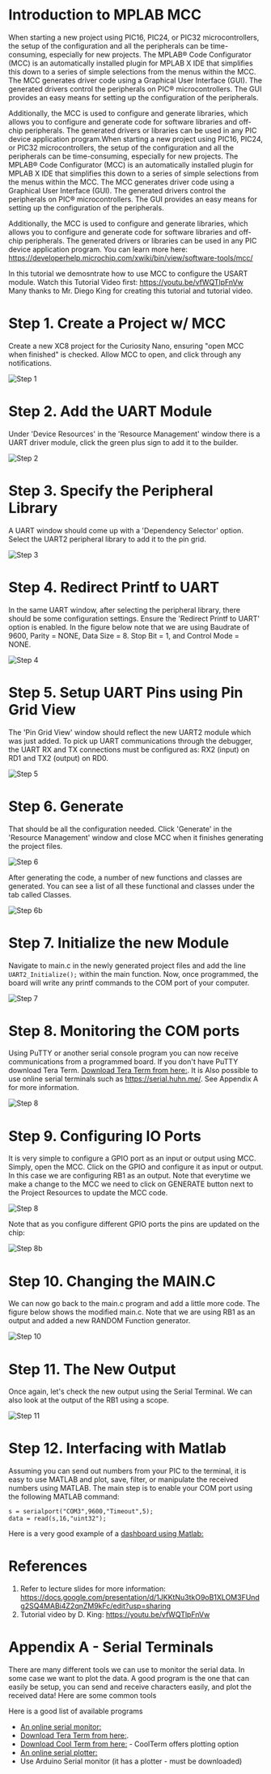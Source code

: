 # Introduction to MPLAB MCC 
When starting a new project using PIC16, PIC24, or PIC32 microcontrollers, the setup of the configuration and all the peripherals can be time-consuming, especially for new projects. The MPLAB® Code Configurator (MCC) is an automatically installed plugin for MPLAB X IDE that simplifies this down to a series of simple selections from the menus within the MCC. The MCC generates driver code using a Graphical User Interface (GUI). The generated drivers control the peripherals on PIC® microcontrollers. The GUI provides an easy means for setting up the configuration of the peripherals.

Additionally, the MCC is used to configure and generate libraries, which allows you to configure and generate code for software libraries and off-chip peripherals. The generated drivers or libraries can be used in any PIC device application program.When starting a new project using PIC16, PIC24, or PIC32 microcontrollers, the setup of the configuration and all the peripherals can be time-consuming, especially for new projects. The MPLAB® Code Configurator (MCC) is an automatically installed plugin for MPLAB X IDE that simplifies this down to a series of simple selections from the menus within the MCC. The MCC generates driver code using a Graphical User Interface (GUI). The generated drivers control the peripherals on PIC® microcontrollers. The GUI provides an easy means for setting up the configuration of the peripherals. 

Additionally, the MCC is used to configure and generate libraries, which allows you to configure and generate code for software libraries and off-chip peripherals. The generated drivers or libraries can be used in any PIC device application program. You can learn more here: https://developerhelp.microchip.com/xwiki/bin/view/software-tools/mcc/ 

In this tutorial we demosntrate how to use MCC to configure the USART module. Watch this Tutorial Video first: 
https://youtu.be/vfWQTlpFnVw
Many thanks to Mr. Diego King for creating this tutorial and tutorial video. 

# Step 1. Create a Project w/ MCC
Create a new XC8 project for the Curiosity Nano, ensuring "open MCC when finished" is checked. Allow MCC to open, and click through any notifications.

![Step 1](images/step1.png)

# Step 2. Add the UART Module
Under 'Device Resources' in the 'Resource Management' window there is a UART driver module, click the green plus sign to add it to the builder.

![Step 2](images/step2.png)

# Step 3. Specify the Peripheral Library
A UART window should come up with a 'Dependency Selector' option. Select the UART2 peripheral library to add it to the pin grid.

![Step 3](images/step3.png)

# Step 4. Redirect Printf to UART
In the same UART window, after selecting the peripheral library, there should be some configuration settings. Ensure the 'Redirect Printf to UART' option is enabled. In the figure below note that we are using Baudrate of 9600, Parity = NONE, Data Size = 8. Stop Bit = 1, and Control Mode = NONE. 

![Step 4](images/step4.png)

# Step 5. Setup UART Pins using Pin Grid View
The 'Pin Grid View' window should reflect the new UART2 module which was just added. To pick up UART communications through the debugger, the UART RX and TX connections must be configured as: RX2 (input) on RD1 and TX2 (output) on RD0.

![Step 5](images/step5.png)

# Step 6. Generate
That should be all the configuration needed. Click 'Generate' in the 'Resource Management' window and close MCC when it finishes generating the project files.

![Step 6](images/Step6.png)

After generating the code, a number of new functions and classes are generated. You can see a list of all these functional and classes under the tab called Classes.  

![Step 6b](images/step6b.png)

# Step 7. Initialize the new Module
Navigate to main.c in the newly generated project files and add the line `UART2_Initialize();` within the main function. Now, once programmed, the board will write any printf commands to the COM port of your computer.

![Step 7](images/step7.png)

# Step 8. Monitoring the COM ports
Using PuTTY or another serial console program you can now receive communications from a programmed board. If you don't have PuTTY download Tera Term. [Download Tera Term from here:](https://en.softonic.com/download/tera-term/windows/post-download). It is Also possible to use online serial terminals such as  https://serial.huhn.me/. See Appendix A for more information. 

![Step 8](images/fin.png)

# Step 9. Configuring IO Ports
It is very simple to configure a GPIO port as an input or output using MCC. Simply, open the MCC. Click on the GPIO and configure it as input or output. In this case we are configuring RB1 as an output. Note that everytime we make a change to the MCC we need to click on GENERATE button next to the Project Resources to update the MCC code. 

![Step 8](images/step8e.png)

 Note that as you configure different GPIO ports the pins are updated on the chip: 

 ![Step 8b](images/step8b.png) 

# Step 10. Changing the MAIN.C
We can now go back to the main.c program and add a little more code. The figure below shows the modified main.c. Note that we are using RB1 as an output and added a new RANDOM Function generator. 
 
 ![Step 10](images/step10.png) 

 # Step 11. The New Output
Once again, let's check the new output using the Serial Terminal. We can also look at the output of the RB1 using a scope. 

 ![Step 11](images/step11.png) 

  # Step 12. Interfacing with Matlab
Assuming you can send out numbers from your PIC to the terminal, it is easy to use MATLAB and plot, save, filter, or manipulate the received numbers using MATLAB. 
The main step is to enable your COM port using the following MATLAB command: 

```
s = serialport("COM3",9600,"Timeout",5);
data = read(s,16,"uint32");
```
Here is a very good example of a [dashboard using Matlab:](https://www.mathworks.com/help/matlab/import_export/create-an-app-to-connect-to-a-serial-port-gps-device-to-display-and-log-output.html)

 # References
1. Refer to lecture slides for more information:
 https://docs.google.com/presentation/d/1JKKtNu3tkO9oB1XLOM3FUndg2SQ4MABi4Z2qnZM9kFc/edit?usp=sharing
2. Tutorial video by D. King: https://youtu.be/vfWQTlpFnVw

 # Appendix A - Serial Terminals
There are many different tools we can use to monitor the serial data. In some case we want to plot the data. A good program is the one that can easily be setup, you can send and receive characters easily, and plot the received data!
Here are some common tools

Here is a good list of available programs
* [An online serial monitor:](https://serial.huhn.me/)
* [Download Tera Term from here:](https://en.softonic.com/download/tera-term/windows/post-download).
* [Download Cool Term from here:](https://coolterm.en.lo4d.com/windows#google_vignette) - CoolTerm offers plotting option
* [An online serial plotter:](https://vaadin.com/labs/serial-api)
* Use Arduino Serial monitor (it has a plotter - must be downloaded)

   


